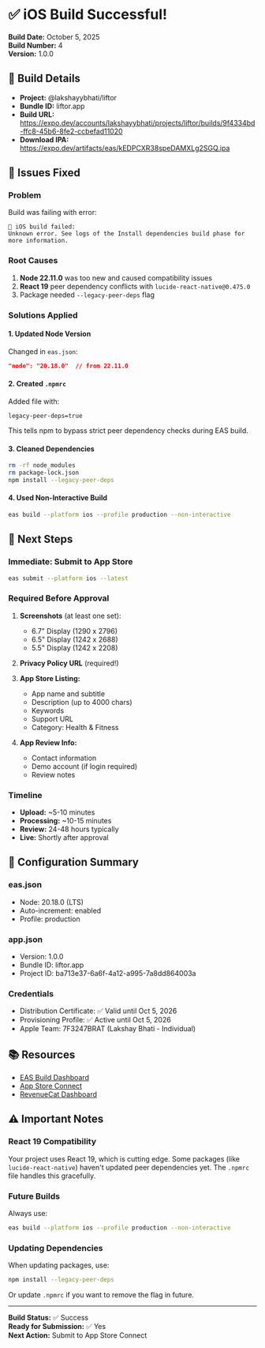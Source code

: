 # ✅ iOS Build Successful!

**Build Date:** October 5, 2025  
**Build Number:** 4  
**Version:** 1.0.0

## 🎉 Build Details

- **Project:** @lakshayybhati/liftor
- **Bundle ID:** liftor.app
- **Build URL:** https://expo.dev/accounts/lakshayybhati/projects/liftor/builds/9f4334bd-ffc8-45b6-8fe2-ccbefad11020
- **Download IPA:** https://expo.dev/artifacts/eas/kEDPCXR38speDAMXLg2SGQ.ipa

## 🔧 Issues Fixed

### Problem
Build was failing with error:
```
🍏 iOS build failed:
Unknown error. See logs of the Install dependencies build phase for more information.
```

### Root Causes
1. **Node 22.11.0** was too new and caused compatibility issues
2. **React 19** peer dependency conflicts with `lucide-react-native@0.475.0`
3. Package needed `--legacy-peer-deps` flag

### Solutions Applied

#### 1. Updated Node Version
Changed in `eas.json`:
```json
"node": "20.18.0"  // from 22.11.0
```

#### 2. Created `.npmrc`
Added file with:
```
legacy-peer-deps=true
```

This tells npm to bypass strict peer dependency checks during EAS build.

#### 3. Cleaned Dependencies
```bash
rm -rf node_modules
rm package-lock.json
npm install --legacy-peer-deps
```

#### 4. Used Non-Interactive Build
```bash
eas build --platform ios --profile production --non-interactive
```

## 📱 Next Steps

### Immediate: Submit to App Store

```bash
eas submit --platform ios --latest
```

### Required Before Approval

1. **Screenshots** (at least one set):
   - 6.7" Display (1290 x 2796)
   - 6.5" Display (1242 x 2688)
   - 5.5" Display (1242 x 2208)

2. **Privacy Policy URL** (required!)

3. **App Store Listing:**
   - App name and subtitle
   - Description (up to 4000 chars)
   - Keywords
   - Support URL
   - Category: Health & Fitness

4. **App Review Info:**
   - Contact information
   - Demo account (if login required)
   - Review notes

### Timeline
- **Upload:** ~5-10 minutes
- **Processing:** ~10-15 minutes
- **Review:** 24-48 hours typically
- **Live:** Shortly after approval

## 🎯 Configuration Summary

### eas.json
- Node: 20.18.0 (LTS)
- Auto-increment: enabled
- Profile: production

### app.json
- Version: 1.0.0
- Bundle ID: liftor.app
- Project ID: ba713e37-6a6f-4a12-a995-7a8dd864003a

### Credentials
- Distribution Certificate: ✅ Valid until Oct 5, 2026
- Provisioning Profile: ✅ Active until Oct 5, 2026
- Apple Team: 7F3247BRAT (Lakshay Bhati - Individual)

## 📚 Resources

- [EAS Build Dashboard](https://expo.dev/accounts/lakshayybhati/projects/liftor/builds)
- [App Store Connect](https://appstoreconnect.apple.com)
- [RevenueCat Dashboard](https://app.revenuecat.com)

## ⚠️ Important Notes

### React 19 Compatibility
Your project uses React 19, which is cutting edge. Some packages (like `lucide-react-native`) haven't updated peer dependencies yet. The `.npmrc` file handles this gracefully.

### Future Builds
Always use:
```bash
eas build --platform ios --profile production --non-interactive
```

### Updating Dependencies
When updating packages, use:
```bash
npm install --legacy-peer-deps
```

Or update `.npmrc` if you want to remove the flag in future.

---

**Build Status:** ✅ Success  
**Ready for Submission:** ✅ Yes  
**Next Action:** Submit to App Store Connect

